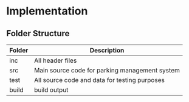 # Implementation
## Folder Structure
| Folder | Description                                    |              
|------- |------------------------------------------------|
| inc    | All header files                               |                     
| src    | Main source code for parking management system |
| test   | All source code and data for testing purposes  |
| build  | build output                                   |

